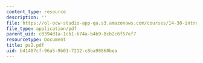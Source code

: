 ```yaml
---
content_type: resource
description: ''
file: https://ol-ocw-studio-app-qa.s3.amazonaws.com/courses/14-30-introduction-to-statistical-method-in-economics-spring-2006/b41487cf96a59b017212c8ba98860bea_ps2.pdf
file_type: application/pdf
parent_uid: c8394d1a-1cb1-b74a-b4b9-8cb2c6f57ef7
resourcetype: Document
title: ps2.pdf
uid: b41487cf-96a5-9b01-7212-c8ba98860bea
---
```

